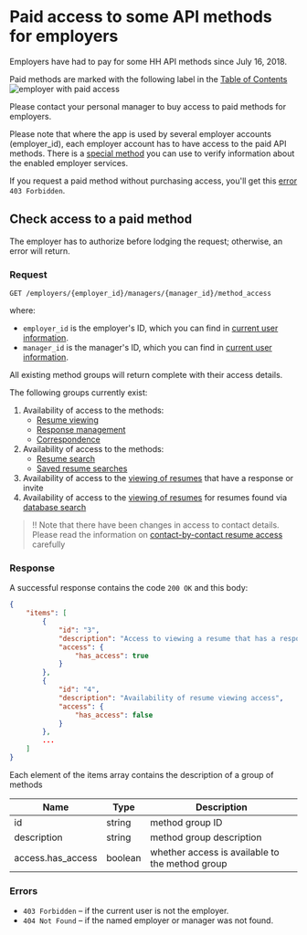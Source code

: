 # Paid access to some API methods for employers

Employers have had to pay for some HH API  methods since July 16, 2018.

Paid methods are marked with the following label in the [Table of Contents](/docs_eng/README.md#headhunter-api)
<img src="http://hhru.github.io/api/badges/emp_paid.png" alt="employer with paid access" />

Please contact your personal manager to buy access to paid methods for employers.

Please note that where the app is used by several employer accounts (employer_id), each employer account has to have access to the paid API methods.
There is a [special method](https://api.hh.ru/openapi/en/redoc#tag/Employer-services/paths/~1employers~1{employer_id}~1services~1payable_api_actions~1active/get) you can use to verify information about the enabled employer services.

If you request a paid method without purchasing access, you'll get this [error](/docs_eng/errors.md#employer_payable_methods) `403 Forbidden`.

## Check access to a paid method

The employer has to authorize before lodging the request; otherwise, an error will return.

### Request

```
GET /employers/{employer_id}/managers/{manager_id}/method_access
```

where:
* `employer_id` is the employer's ID, which you can find in [current user information](https://api.hh.ru/openapi/en/redoc#tag/Employer-info/paths/~1me/get).
* `manager_id` is the manager's ID, which you can find in [current user information](https://api.hh.ru/openapi/en/redoc#tag/Employer-info/paths/~1me/get).

All existing method groups will return complete with their access details.

The following groups currently exist:
1. Availability of access to the methods:
    * [Resume viewing](/docs_eng/resumes.md#item)
    * [Response management](/docs_eng/employer_negotiations.md)
    * [Correspondence](/docs_eng/employer_negotiations.md#get-messages)
2. Availability of access to the methods:
    * [Resume search](/docs_eng/resumes_search.md)
    * [Saved resume searches](/docs_eng/resumes_saved_searches.md)
3. Availability of access to the [viewing of resumes](/docs_eng/resumes.md#item) that have a response or invite
4. Availability of access to the [viewing of resumes](/docs_eng/resumes.md#item) for resumes found via [database search](/docs_eng/resumes_search.md)

>!! Note that there have been changes in access to contact details. Please read the information on [contact-by-contact resume access](/docs_eng/payable/resume.md) carefully

### Response

A successful response contains the code `200 OK` and this body:

```json
{
    "items": [
        {
            "id": "3",
            "description": "Access to viewing a resume that has a response or invite",
            "access": {
                "has_access": true
            }
        },
        {
            "id": "4",
            "description": "Availability of resume viewing access",
            "access": {
                "has_access": false
            }
        },
        ...
    ]
}
```

Each element of the items array contains the description of a group of methods

Name | Type | Description
--- | --- | --------
id | string | method group ID
description | string | method group description
access.has_access | boolean | whether access is available to the method group

### Errors

* `403 Forbidden` – if the current user is not the employer.
* `404 Not Found` – if the named employer or manager was not found.
